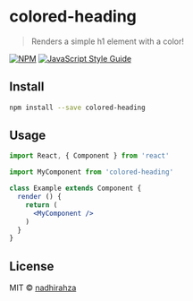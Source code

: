 # colored-heading

> Renders a simple h1 element with a color!

[![NPM](https://img.shields.io/npm/v/colored-heading.svg)](https://www.npmjs.com/package/colored-heading) [![JavaScript Style Guide](https://img.shields.io/badge/code_style-standard-brightgreen.svg)](https://standardjs.com)

## Install

```bash
npm install --save colored-heading
```

## Usage

```jsx
import React, { Component } from 'react'

import MyComponent from 'colored-heading'

class Example extends Component {
  render () {
    return (
      <MyComponent />
    )
  }
}
```

## License

MIT © [nadhirahza](https://github.com/nadhirahza)
